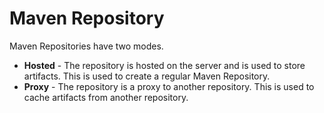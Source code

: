 # Maven Repository

Maven Repositories have two modes.

- **Hosted** - The repository is hosted on the server and is used to store artifacts. This is used to create a regular Maven Repository.
- **Proxy** - The repository is a proxy to another repository. This is used to cache artifacts from another repository.


